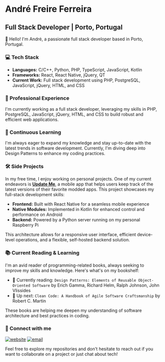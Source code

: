 # André Freire Ferreira

## Full Stack Developer | Porto, Portugal

👋 Hello! I'm André, a passionate full stack developer based in Porto, Portugal.

### 💻 Tech Stack

- **Languages:** C/C++, Python, PHP, TypeScript, JavaScript, Kotlin
- **Frameworks:** React, React Native, jQuery, QT
- **Current Work:** Full stack development using PHP, PostgreSQL, JavaScript, jQuery, HTML, and CSS

### 🚀 Professional Experience

I'm currently working as a full stack developer, leveraging my skills in PHP, PostgreSQL, JavaScript, jQuery, HTML, and CSS to build robust and efficient web applications.

### 🌱 Continuous Learning

I'm always eager to expand my knowledge and stay up-to-date with the latest trends in software development. Currently, I'm diving deep into Design Patterns to enhance my coding practices.

### 🛠️ Side Projects

In my free time, I enjoy working on personal projects. One of my current endeavors is [**Update Me**](https://github.com/anfreire/updateMe-Mobile/), a mobile app that helps users keep track of the latest versions of their favorite modded apps. This project showcases my full-stack development skills:

- **Frontend:** Built with React Native for a seamless mobile experience
- **Native Modules:** Implemented in Kotlin for enhanced control and performance on Android
- **Backend:** Powered by a Python server running on my personal Raspberry Pi

This architecture allows for a responsive user interface, efficient device-level operations, and a flexible, self-hosted backend solution.

### 📚 Current Reading & Learning

I'm an avid reader of programming-related books, always seeking to improve my skills and knowledge. Here's what's on my bookshelf:

- 📖 Currently reading: `Design Patterns: Elements of Reusable Object-Oriented Software` by Erich Gamma, Richard Helm, Ralph Johnson, John Vlissides
- 📅 Up next: `Clean Code: A Handbook of Agile Software Craftsmanship` by Robert C. Martin

These books are helping me deepen my understanding of software architecture and best practices in coding.

### 🔗 Connect with me

[![website](https://img.shields.io/badge/website-000000?style=for-the-badge&logo=About.me&logoColor=white)](https://anfreire.com)
[![email](https://img.shields.io/badge/Gmail-D14836?style=for-the-badge&logo=gmail&logoColor=white)](mailto:anfreire.dev@hotmail.com)

Feel free to explore my repositories and don't hesitate to reach out if you want to collaborate on a project or just chat about tech!
